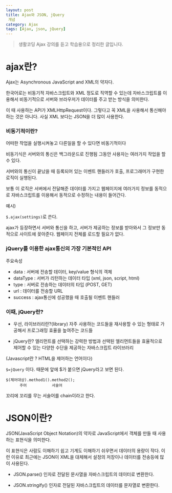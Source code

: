 ```yaml
---
layout: post
title: Ajax와 JSON, jQuery
 개념
category: Ajax
tags: [Ajax, json, jQuery]
---
```


> 생활코딩 Ajax 강의를 듣고 학습용으로 정리한 글입니다.

# ajax란?

Ajax는 Asynchronous JavaScript and XML의 약자다. 

한국어로는 비동기적 자바스크립트와 XML 정도로 직역할 수 있는데 자바스크립트를 이용해서 비동기적으로 서버와 브라우저가 데이터를 주고 받는 방식을 의미한다. 

이 때 사용하는 API가 XMLHttpRequest이다. 그렇다고 꼭 XML을 사용해서 통신해야 하는 것은 아니다. 사실 XML 보다는 JSON을 더 많이 사용한다.


### 비동기적이란?
어떠한 작업을 실행시켜놓고 다른일을 할 수 있다면 비동기적이다

비동기식은 서버와의 통신은 백그라운드로 진행됨
그동안 사용자는 여러가지 작업을 할 수 있다.

서버와의 통신이 끝났을 때 등록되어 있는 이벤트 핸들러가 호출, 
프로그래머가 구현한 로직이 실행된다.

보통 이 로직은 서버에서 전달해준 데이터를 가지고 웹페이지에 
여러가지 정보를 동적으로 자바스크립트를 이용해서 동적으로 수정하는 내용이 들어간다.


예시)

`$.ajax(settings)`로 쓴다.

ajax가 등장하면서 서버와 통신을 하고, 서버가 제공하는 정보를 받아와서 그 정보만 동적으로
사이트에 꽂아준다. 웹페이지 전체를 로드할 필요가 없다. 


### jQuery를 이용한 ajax통신의 가장 기본적인 API
주요속성

- data : 서버에 전송할 데이터, key/value 형식의 객체
- dataType : 서버가 리턴하는 데이터 타입 (xml, json, script, html)
- type : 서버로 전송하는 데이터의 타입 (POST, GET)
- url : 데이터를 전송할 URL
- success : ajax통신에 성공했을 때 호출될 이벤트 핸들러

### 이때, jQuery란?

- 우선, 라이브러리란?(library)
자주 사용하는 코드들을 재사용할 수 있는 형태로 가공해서 프로그래밍 효율을 높여주는 코드들

- jQuery란?
엘리먼트를 선택하는 강력한 방법과
선택된 엘리먼트들을 효율적으로 제어할 수 있는 다양한 수단을 제공하는
자바스크립트 라이브러리

(Javascript란 ? HTML을 제어하는 언어이다)

`$=jQuery` 이다. 때문에 앞에 $가 붙으면 jQuery라고 보면 된다.

```
$(제어대상).method1().method2();
      주어           서술어
```
꼬리에 꼬리를 무는 서술어를 chain이라고 한다.


# JSON이란?

JSON(JavaScript Object Notation)의 약자로 JavaScript에서 객체를 만들 때 사용하는 표현식을 의미한다. 

이 표현식은 사람도 이해하기 쉽고 기계도 이해하기 쉬우면서 데이터의 용량이 작다. 이런 이유로 최근에는 JSON이 XML을 대체해서 설정의 저장이나 데이터를 전송등에 많이 사용된다. 

- JSON.parse()
인자로 전달된 문사열을 자바스크립트의 데이터로 변환한다.

- JSON.stringify()
인자로 전달된 자바스크립트의 데이터를 문자열로 변환한다.

